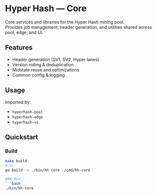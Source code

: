 # Hyper Hash — Core

Core services and libraries for the Hyper Hash mining pool.  
Provides job management, header generation, and utilities shared across pool, edge, and UI.

## Features
- Header generation (SV1, SV2, Hyper lanes)
- Version rolling & deduplication
- Midstate reuse and optimizations
- Common config & logging

## Usage
Imported by:
- `hyperhash-pool`
- `hyperhash-edge`
- `hyperhash-ui`

## Quickstart

### Build
```bash
make build
# or
go build -o ./bin/hh-core ./cmd/hh-core

### Run
```bash
./bin/hh-core
